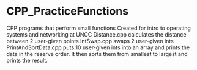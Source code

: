 # CPP_PracticeFunctions
CPP programs that perform small functions
Created for intro to operating systems and networking at UNCC
Distance.cpp calculates the distance between 2 user-given points
IntSwap.cpp swaps 2 user-given ints
PrintAndSortData.cpp puts 10 user-given ints into an array and prints the data in the reserve order. It then sorts them from smallest to largest and prints the result.
